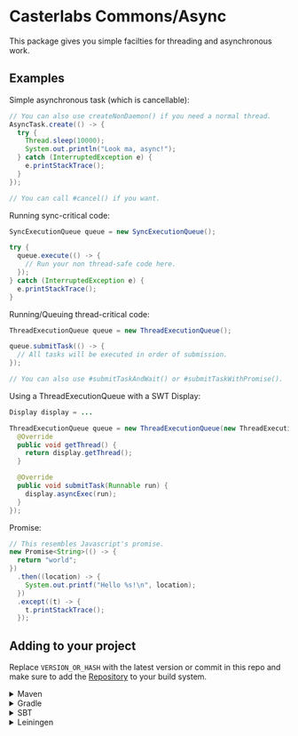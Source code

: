 # Casterlabs Commons/Async

This package gives you simple facilties for threading and asynchronous work.

## Examples

Simple asynchronous task (which is cancellable):

```java
// You can also use createNonDaemon() if you need a normal thread.
AsyncTask.create(() -> {
  try {
    Thread.sleep(10000);
    System.out.println("Look ma, async!");
  } catch (InterruptedException e) {
    e.printStackTrace();
  }
});

// You can call #cancel() if you want.
```

Running sync-critical code:

```java
SyncExecutionQueue queue = new SyncExecutionQueue();

try {
  queue.execute(() -> {
    // Run your non thread-safe code here.
  });
} catch (InterruptedException e) {
  e.printStackTrace();
}
```

Running/Queuing thread-critical code:

```java
ThreadExecutionQueue queue = new ThreadExecutionQueue();

queue.submitTask(() -> {
  // All tasks will be executed in order of submission.
});

// You can also use #submitTaskAndWait() or #submitTaskWithPromise().
```

Using a ThreadExecutionQueue with a SWT Display:

```java
Display display = ...

ThreadExecutionQueue queue = new ThreadExecutionQueue(new ThreadExecutionQueue.Impl() {
  @Override
  public void getThread() {
    return display.getThread();
  }

  @Override
  public void submitTask(Runnable run) {
    display.asyncExec(run);
  }
});
```

Promise:

```java
// This resembles Javascript's promise.
new Promise<String>(() -> {
  return "world";
})
  .then((location) -> {
    System.out.printf("Hello %s!\n", location);
  })
  .except((t) -> {
    t.printStackTrace();
  });
```

## Adding to your project

Replace `VERSION_OR_HASH` with the latest version or commit in this repo and make sure to add the [Repository](https://github.com/Casterlabs/Commons#Repository) to your build system.

<details>
  <summary>Maven</summary>
  
  ```xml
    <dependency>
        <groupId>co.casterlabs.commons</groupId>
        <artifactId>Async</artifactId>
        <version>VERSION_OR_HASH</version>
    </dependency>
  ```
</details>

<details>
  <summary>Gradle</summary>
  
  ```gradle
	dependencies {
        implementation 'co.casterlabs.commons:Async:VERSION_OR_HASH'
	}
  ```
</details>

<details>
  <summary>SBT</summary>
  
  ```
libraryDependencies += "co.casterlabs.commons" % "Async" % "VERSION_OR_HASH"
  ```
</details>

<details>
  <summary>Leiningen</summary>
  
  ```
:dependencies [[co.casterlabs.commons/Async "VERSION_OR_HASH"]]	
  ```
</details>
